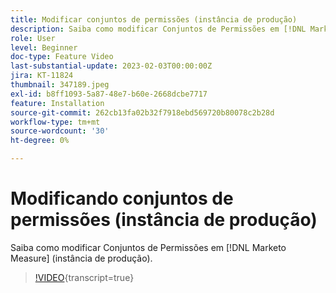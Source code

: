 ```yaml
---
title: Modificar conjuntos de permissões (instância de produção)
description: Saiba como modificar Conjuntos de Permissões em [!DNL Marketo Measure] (instância de produção).
role: User
level: Beginner
doc-type: Feature Video
last-substantial-update: 2023-02-03T00:00:00Z
jira: KT-11824
thumbnail: 347189.jpeg
exl-id: b8ff1093-5a87-48e7-b60e-2668dcbe7717
feature: Installation
source-git-commit: 262cb13fa02b32f7918ebd569720b80078c2b28d
workflow-type: tm+mt
source-wordcount: '30'
ht-degree: 0%

---
```


# Modificando conjuntos de permissões (instância de produção)

Saiba como modificar Conjuntos de Permissões em [!DNL Marketo Measure] (instância de produção).

>[!VIDEO](https://video.tv.adobe.com/v/347189/?learn=on){transcript=true}
